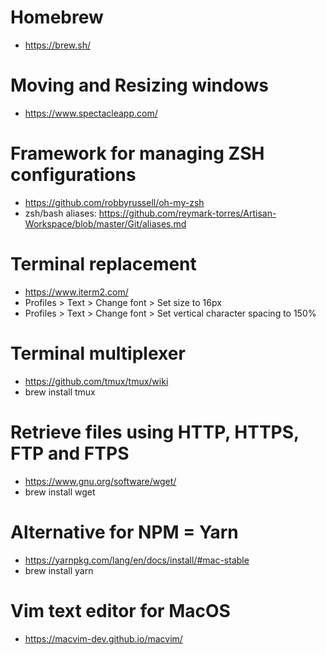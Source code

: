 # Homebrew
- https://brew.sh/

# Moving and Resizing windows
- https://www.spectacleapp.com/

# Framework for managing ZSH configurations
- https://github.com/robbyrussell/oh-my-zsh
- zsh/bash aliases: https://github.com/reymark-torres/Artisan-Workspace/blob/master/Git/aliases.md

# Terminal replacement
- https://www.iterm2.com/
- Profiles > Text > Change font > Set size to 16px
- Profiles > Text > Change font > Set vertical character spacing to 150%

# Terminal multiplexer
- https://github.com/tmux/tmux/wiki
- brew install tmux

# Retrieve files using HTTP, HTTPS, FTP and FTPS
- https://www.gnu.org/software/wget/
- brew install wget

# Alternative for NPM = Yarn
- https://yarnpkg.com/lang/en/docs/install/#mac-stable
- brew install yarn

# Vim text editor for MacOS
- https://macvim-dev.github.io/macvim/
